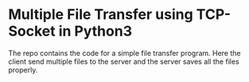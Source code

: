# Multiple File Transfer using TCP-Socket in Python3
The repo contains the code for a simple file transfer program. Here the client send multiple files to the server and the server saves all the files properly.
